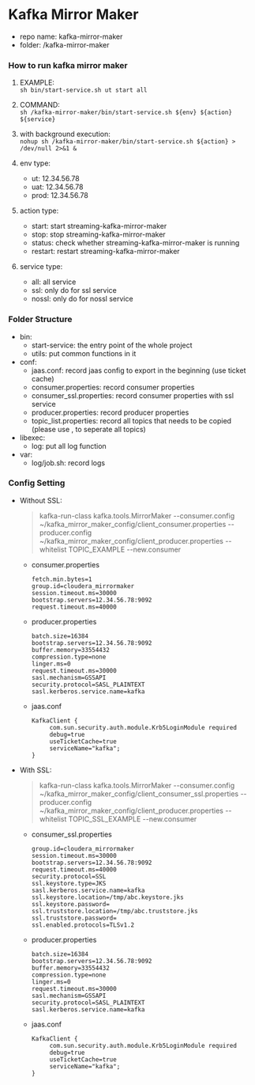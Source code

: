 # Kafka Mirror Maker

 - repo name: kafka-mirror-maker
 - folder: /kafka-mirror-maker

### How to run kafka mirror maker
 1. EXAMPLE: <br/>
    `sh bin/start-service.sh ut start all`

 2. COMMAND: <br/>
    `sh /kafka-mirror-maker/bin/start-service.sh ${env} ${action} ${service}` 

 3. with background execution: <br/>
    `nohup sh /kafka-mirror-maker/bin/start-service.sh ${action} > /dev/null 2>&1 &`

 4. env type: <br/>
     - ut:   12.34.56.78
     - uat:  12.34.56.78
     - prod: 12.34.56.78

 5. action type:
     - start: start streaming-kafka-mirror-maker
     - stop:  stop streaming-kafka-mirror-maker
     - status: check whether streaming-kafka-mirror-maker is running
     - restart: restart streaming-kafka-mirror-maker
   
 6. service type:
    - all: all service
    - ssl: only do for ssl service
    - nossl: only do for nossl service

### Folder Structure
 - bin:
   - start-service: the entry point of the whole project
   - utils: put common functions in it
 - conf:
   - jaas.conf: record jaas config to export in the beginning (use ticket cache)
   - consumer.properties: record consumer properties
   - consumer_ssl.properties: record consumer properties with ssl service
   - producer.properties: record producer properties
   - topic_list.properties: record all topics that needs to be copied (please use , to seperate all topics)
 - libexec: 
   - log: put all log function
 - var:
   - log/job.sh: record logs
   
### Config Setting
 - Without SSL:
   > kafka-run-class kafka.tools.MirrorMaker --consumer.config ~/kafka_mirror_maker_config/client_consumer.properties --producer.config ~/kafka_mirror_maker_config/client_producer.properties --whitelist TOPIC_EXAMPLE --new.consumer
    - consumer.properties
       ```
       fetch.min.bytes=1
       group.id=cloudera_mirrormaker
       session.timeout.ms=30000
       bootstrap.servers=12.34.56.78:9092
       request.timeout.ms=40000
       ```
    - producer.properties
       ```
       batch.size=16384
       bootstrap.servers=12.34.56.78:9092
       buffer.memory=33554432
       compression.type=none
       linger.ms=0
       request.timeout.ms=30000
       sasl.mechanism=GSSAPI
       security.protocol=SASL_PLAINTEXT
       sasl.kerberos.service.name=kafka
       ```
    - jaas.conf
       ```
       KafkaClient {
            com.sun.security.auth.module.Krb5LoginModule required
            debug=true
            useTicketCache=true
            serviceName="kafka";
       }
      ```
      
- With SSL:
  > kafka-run-class kafka.tools.MirrorMaker --consumer.config ~/kafka_mirror_maker_config/client_consumer_ssl.properties --producer.config ~/kafka_mirror_maker_config/client_producer.properties --whitelist TOPIC_SSL_EXAMPLE --new.consumer
    - consumer_ssl.properties
      ```
      group.id=cloudera_mirrormaker
      session.timeout.ms=30000
      bootstrap.servers=12.34.56.78:9092
      request.timeout.ms=40000
      security.protocol=SSL
      ssl.keystore.type=JKS
      sasl.kerberos.service.name=kafka
      ssl.keystore.location=/tmp/abc.keystore.jks
      ssl.keystore.password=
      ssl.truststore.location=/tmp/abc.truststore.jks
      ssl.truststore.password=
      ssl.enabled.protocols=TLSv1.2
      ```
    - producer.properties
      ```
      batch.size=16384
      bootstrap.servers=12.34.56.78:9092
      buffer.memory=33554432
      compression.type=none
      linger.ms=0
      request.timeout.ms=30000
      sasl.mechanism=GSSAPI
      security.protocol=SASL_PLAINTEXT
      sasl.kerberos.service.name=kafka
      ```
    - jaas.conf
       ```
       KafkaClient {
            com.sun.security.auth.module.Krb5LoginModule required
            debug=true
            useTicketCache=true
            serviceName="kafka";
       }
      ```

